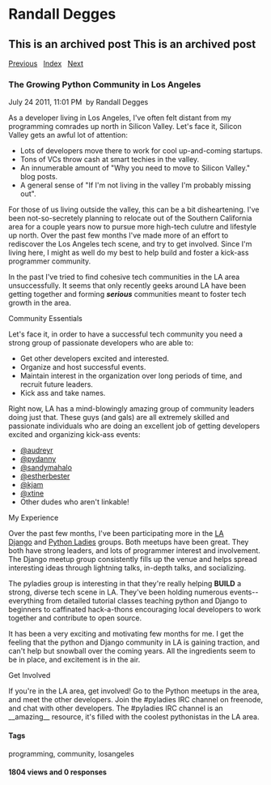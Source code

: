 # Randall Degges

## This is an archived post This is an archived post

[Previous][]   [Index][]   [Next][]

### The Growing Python Community in Los Angeles

July 24 2011, 11:01 PM  by Randall Degges

As a developer living in Los Angeles, I've often felt distant from my
programming comrades up north in Silicon Valley. Let's face it, Silicon Valley
gets an awful lot of attention:

-   Lots of developers move there to work for cool up-and-coming startups.
-   Tons of VCs throw cash at smart techies in the valley.
-   An innumerable amount of "Why you need to move to Silicon Valley." blog
    posts.
-   A general sense of "If I'm not living in the valley I'm probably missing
    out".

For those of us living outside the valley, this can be a bit disheartening. I've
been not-so-secretely planning to relocate out of the Southern California area
for a couple years now to pursue more high-tech culutre and lifestyle up north.
Over the past few months I've made more of an effort to rediscover the Los
Angeles tech scene, and try to get involved. Since I'm living here, I might as
well do my best to help build and foster a kick-ass programmer community.

In the past I've tried to find cohesive tech communities in the LA area
unsuccessfully. It seems that only recently geeks around LA have been getting
together and forming ***serious*** communities meant to foster tech growth in
the area.

Community Essentials

Let's face it, in order to have a successful tech community you need a strong
group of passionate developers who are able to:

-   Get other developers excited and interested.
-   Organize and host successful events.
-   Maintain interest in the organization over long periods of time, and recruit
    future leaders.
-   Kick ass and take names.

Right now, LA has a mind-blowingly amazing group of community leaders doing just
that. These guys (and gals) are all extremely skilled and passionate individuals
who are doing an excellent job of getting developers excited and organizing
kick-ass events:

-   [@audreyr][]
-   [@pydanny][]
-   [@sandymahalo][]
-   [@estherbester][]
-   [@kjam][]
-   [@xtine][]
-   Other dudes who aren't linkable!

My Experience

Over the past few months, I've been participating more in the [LA Django][] and
[Python Ladies][] groups. Both meetups have been great. They both have strong
leaders, and lots of programmer interest and involvement. The Django meetup
group consistently fills up the venue and helps spread interesting ideas through
lightning talks, in-depth talks, and socializing.

The pyladies group is interesting in that they're really helping **BUILD** a
strong, diverse tech scene in LA. They've been holding numerous
events--everything from detailed tutorial classes teaching python and Django to
beginners to caffinated hack-a-thons encouraging local developers to work
together and contribute to open source.

It has been a very exciting and motivating few months for me. I get the feeling
that the python and Django community in LA is gaining traction, and can't help
but snowball over the coming years. All the ingredients seem to be in place, and
excitement is in the air.

Get Involved

If you're in the LA area, get involved! Go to the Python meetups in the area,
and meet the other developers. Join the \#pyladies IRC channel on freenode, and
chat with other developers. The \#pyladies IRC channel is an \_\_amazing\_\_
resource, it's filled with the coolest pythonistas in the LA area.

#### Tags

programming, community, losangeles

#### 1804 views and 0 responses

  [Previous]: ../../../posts/2011/09/live-simply.html
  [Index]: ../../../index-4.html
  [Next]: ../../../posts/2011/07/absolute-victory.html
  [@audreyr]: http://twitter.com/#!/audreyr
  [@pydanny]: http://twitter.com/#!/pydanny
  [@sandymahalo]: http://twitter.com/#!/sandymahalo
  [@estherbester]: http://twitter.com/#!/estherbester
  [@kjam]: http://twitter.com/#!/kjam
  [@xtine]: http://twitter.com/#!/xtine
  [LA Django]: http://www.meetup.com/ladjango/ "LA Django"
  [Python Ladies]: http://pyladies.com/ "pyladies"
